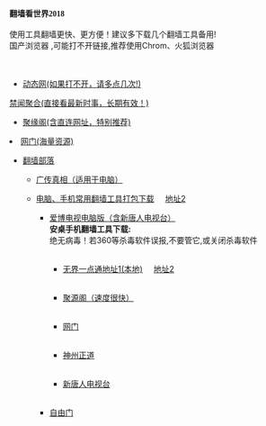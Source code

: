 
<div><font face="宋体" class="ws12"><B>翻墙看世界2018</B></font></div>
<div><BR></div>
<div>使用工具翻墙更快、更方便！建议多下载几个翻墙工具备用! </div>
<div>国产浏览器 ,可能打不开链接,推荐使用Chrom、火狐浏览器</div>

<div></div>
<div><BR></div>
<div><BR></div>

<UL>
<li><font class="ws11"><a href="https://1mwr64k5bi.execute-api.ap-southeast-1.amazonaws.com/u7/?id=2" title="" target="_blank">动态网(如果打不开，请多点几次!) </a></font></li>
</UL
<li><font class="ws11"><a href=" https://github.com/gfw-breaker/banned-news/blob/master/README.md" title="" target="_blank">禁闻聚合(直接看最新时事，长期有效！) </a></font></li>
<UL>
<li><font class="ws11"><a href="https://github.com/yuange99/4/wiki" title="" target="_blank">聚缘阁(含直连网址，特别推荐) </a></font></li>
</UL>
<li><font class="ws11"><a href="https://github.com/ogate2/ogate2/blob/master/README.md" title="" target="_blank">网门(海量资源)</a></font></li>
<UL>
<li><font class="ws11"><a href="https://github.com/osurf/osurf/blob/master/README.md" title="" target="_blank">翻墙部落</a></font></li>
<UL>
<li><font class="ws11"><a href="https://github.com/szzd1/2" title="" target="_blank">广传真相（适用于电脑）</a></font></li>
</UL>

<UL>
<li><font class="ws11"><a href="https://raw.githubusercontent.com/zh99/fanqiang/master/tool.zip" title="" target="_blank">电脑、手机常用翻墙工具打包下载</a></font><font color="#000000" class="ws11">&nbsp;&nbsp;&nbsp;&nbsp; </font><font class="ws11"><a href="https://raw.githubusercontent.com/xifulinmen/mingming/master/tool.zip" title="" target="_blank">地址2</a></font><font color="#000000" class="ws11">&nbsp;&nbsp;&nbsp;&nbsp;&nbsp;&nbsp; </font></li>
<UL>
<li><font class="ws11"><a href="https://raw.githubusercontent.com/osurf/osurf/master/iPPOTV.rar" title="" target="_blank">爱博电视电脑版（含新唐人电视台）</a></font></li>

<div><font class="ws11"><B>安桌手机翻墙工具下载: </B></font></div>

<div>绝无病毒！若360等杀毒软件误报,不要管它,或关闭杀毒软件 </div>
<div><BR></div>
<UL>
<li><font class="ws11"><a href="https://raw.githubusercontent.com/zh99/fanqiang/master/um45.apk?raw=true" title="" target="_blank">无界一点通地址1(本地)</a></font><font color="#000000" class="ws11">&nbsp;&nbsp;&nbsp;&nbsp; </font><font class="ws11"><a href="https://raw.githubusercontent.com/osurf/osurf/master/um.apk?raw=true" title="" target="_blank">地址2</a></font></li>
</UL>
<div><font class="ws11"><a href="https://raw.githubusercontent.com/zh99/fanqiang/master/um45.apk?raw=true" title=""><BR></a></font></div>
<UL>
<li><font class="ws11"><a href="https://raw.githubusercontent.com/dtw9/jyg/master/jyg.apk?raw=true" title="" target="_blank">聚源阁（速度很快）</a></li>
</UL>
<div><font class="ws11"><a href="https://git.io/jygapk" title=""><BR></a></font></div>
<UL>
<li><font class="ws11"><a href="https://raw.githubusercontent.com/opipe/Up/master/Tools/oGate.apk?raw=true" title="" target="_blank">网门</a></li>
</UL>
<div><font class="ws11"><a href="https://raw.githubusercontent.com/opipe/Up/master/Tools/oGate.apk?raw=true" title=""><BR></a></font></div>
<UL>
<li><font class="ws11"><a href="https://raw.githubusercontent.com/SzzdOgate/update/master/extras/SzzdOgate.apk?raw=true" title="" target="_blank">神州正道</a></li>
</UL>
<div><font class="ws11"><a href="https://raw.githubusercontent.com/SzzdOgate/update/master/extras/SzzdOgate.apk?raw=true" title=""><BR></a></font></div>
<UL>
<li><font class="ws11"><a href="https://raw.githubusercontent.com/osurf/osurf/master/iNTD_TV.apk?raw=true" title="" target="_blank">新唐人电视台</a></li>
</UL>
<div><font class="ws11"><a href="https://raw.githubusercontent.com/SzzdOgate/update/master/extras/SzzdOgate.apk?raw=true" title=""><BR></a></div>
</UL>
<UL>
<li><font class="ws11"><a href="https://git.io/fgma" title="" target="_blank">自由门</a></li>
</UL>
<div><font class="ws11"><a href="https://git.io/fgma" title=""><BR></a></font></div>



</body>
</html>
